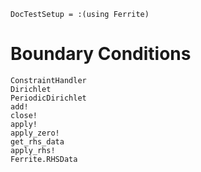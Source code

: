 ```@meta
DocTestSetup = :(using Ferrite)
```

# Boundary Conditions

```@docs
ConstraintHandler
Dirichlet
PeriodicDirichlet
add!
close!
apply!
apply_zero!
get_rhs_data
apply_rhs!
Ferrite.RHSData
```

